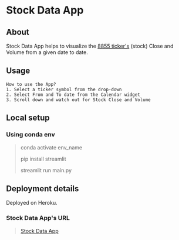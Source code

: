 # Stock Data App

## About
Stock Data App helps to visualize the [8855 ticker's](tickers.csv, 'Tickers') (stock) Close and Volume from a given date to date.

## Usage

```
How to use the App?
1. Select a ticker symbol from the drop-down
2. Select From and To date from the Calendar widget
3. Scroll down and watch out for Stock Close and Volume
```

## Local setup

### Using conda env

> conda activate env_name
> 
> pip install streamlit
> 
> streamlit run main.py

## Deployment details

Deployed on Heroku.

### Stock Data App's URL 

> [Stock Data App](https://stock-data-app-streamlit.herokuapp.com/, 'Stock Data App')

